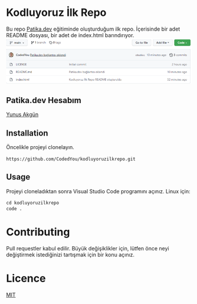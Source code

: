 # Kodluyoruz İlk Repo

Bu repo [Patika.dev](https://patika.dev) eğitiminde oluşturduğum ilk repo. İçerisinde bir adet README dosyası, bir adet de index.html barındırıyor.
![görsel](https://github.com/CodedYou/kodluyoruzilkrepo/blob/main/img/sc.PNG)

## Patika.dev Hesabım
[Yunus Akgün](https://app.patika.dev/codingyou)

## Installation

Öncelikle projeyi clonelayın.

`https://github.com/CodedYou/kodluyoruzilkrepo.git`

## Usage

Projeyi cloneladıktan sonra Visual Studio Code programını açınız.
Linux için:
```
cd kodluyoruzilkrepo
code .
```
# Contributing

Pull requestler kabul edilir. Büyük değişiklikler için, lütfen önce neyi değiştirmek istediğinizi tartışmak için bir konu açınız.

# Licence

[MIT](https://chooselicence.com/licences/mit/)
